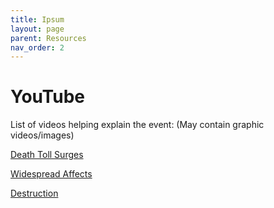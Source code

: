 ```yaml
---
title: Ipsum
layout: page
parent: Resources
nav_order: 2
---
```


# YouTube

List of videos helping explain the event:
(May contain graphic videos/images)

[Death Toll Surges]([https://en.wikipedia.org/wiki/2025_Myanmar_earthquake](https://www.youtube.com/watch?v=zKGmCy_OUgI))

[Widespread Affects]([[https://en.wikipedia.org/wiki/2025_Myanmar_earthquake](https://www.youtube.com/watch?v=zKGmCy_OUgI)](https://www.youtube.com/watch?v=3EKpuVedMO0))

[Destruction]([[https://en.wikipedia.org/wiki/2025_Myanmar_earthquake](https://www.youtube.com/watch?v=zKGmCy_OUgI)](https://www.youtube.com/watch?v=JYm-GatZwxA))
